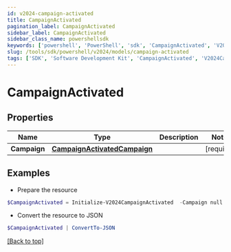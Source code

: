```yaml
---
id: v2024-campaign-activated
title: CampaignActivated
pagination_label: CampaignActivated
sidebar_label: CampaignActivated
sidebar_class_name: powershellsdk
keywords: ['powershell', 'PowerShell', 'sdk', 'CampaignActivated', 'V2024CampaignActivated'] 
slug: /tools/sdk/powershell/v2024/models/campaign-activated
tags: ['SDK', 'Software Development Kit', 'CampaignActivated', 'V2024CampaignActivated']
---
```



# CampaignActivated

## Properties

Name | Type | Description | Notes
------------ | ------------- | ------------- | -------------
**Campaign** | [**CampaignActivatedCampaign**](campaign-activated-campaign) |  | [required]

## Examples

- Prepare the resource
```powershell
$CampaignActivated = Initialize-V2024CampaignActivated  -Campaign null
```

- Convert the resource to JSON
```powershell
$CampaignActivated | ConvertTo-JSON
```


[[Back to top]](#) 

